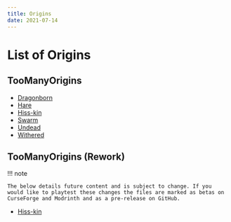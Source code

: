 ```yaml
---
title: Origins
date: 2021-07-14
---
```


# List of Origins

## TooManyOrigins
* [Dragonborn](origins/tmo/dragonborn.md)
* [Hare](origins/tmo/hare.md)
* [Hiss-kin](origins/tmo/hisskin.md)
* [Swarm](origins/tmo/swarm.md)
* [Undead](origins/tmo/undead.md)
* [Withered](origins/tmo/withered.md)

## TooManyOrigins (Rework)
!!! note

    The below details future content and is subject to change. If you would like to playtest these changes the files are marked as betas on CurseForge and Modrinth and as a pre-release on GitHub.
* [Hiss-kin](origins/tmo_rework/hisskin.md)
